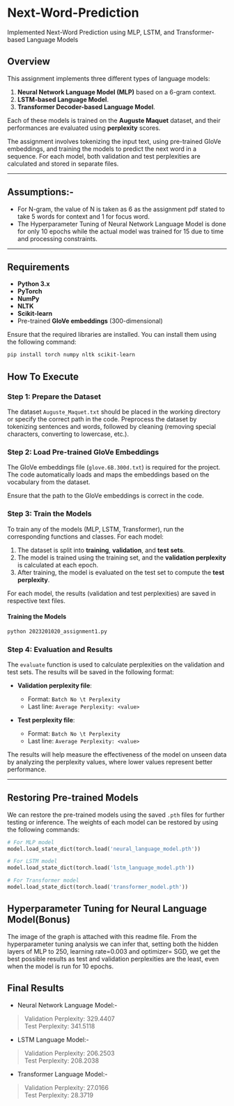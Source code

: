 # Next-Word-Prediction
Implemented Next-Word Prediction using MLP, LSTM, and Transformer-based Language Models

## **Overview**

This assignment implements three different types of language models: 
1. **Neural Network Language Model (MLP)** based on a 6-gram context.
2. **LSTM-based Language Model**.
3. **Transformer Decoder-based Language Model**.

Each of these models is trained on the **Auguste Maquet** dataset, and their performances are evaluated using **perplexity** scores.

The assignment involves tokenizing the input text, using pre-trained GloVe embeddings, and training the models to predict the next word in a sequence. For each model, both validation and test perplexities are calculated and stored in separate files.

---
## Assumptions:-

- For N-gram, the value of N is taken as 6 as the assignment pdf stated to take 5 words for context and 1 for focus word.
- The Hyperparameter Tuning of Neural Network Language Model is done for only 10 epochs while the actual model was trained for 15 due to time and processing constraints.

---

## **Requirements**

- **Python 3.x**
- **PyTorch**
- **NumPy**
- **NLTK**
- **Scikit-learn**
- Pre-trained **GloVe embeddings** (300-dimensional)

Ensure that the required libraries are installed. You can install them using the following command:

```bash
pip install torch numpy nltk scikit-learn
```
## How To Execute
### **Step 1: Prepare the Dataset**
The dataset `Auguste_Maquet.txt` should be placed in the working directory or specify the correct path in the code.
Preprocess the dataset by tokenizing sentences and words, followed by cleaning (removing special characters, converting to lowercase, etc.).

### **Step 2: Load Pre-trained GloVe Embeddings**
The GloVe embeddings file (`glove.6B.300d.txt`) is required for the project. The code automatically loads and maps the embeddings based on the vocabulary from the dataset.

Ensure that the path to the GloVe embeddings is correct in the code.

### **Step 3: Train the Models**
To train any of the models (MLP, LSTM, Transformer), run the corresponding functions and classes. For each model:
1. The dataset is split into **training**, **validation**, and **test sets**.
2. The model is trained using the training set, and the **validation perplexity** is calculated at each epoch.
3. After training, the model is evaluated on the test set to compute the **test perplexity**.

For each model, the results (validation and test perplexities) are saved in respective text files.

#### **Training the Models**


```bash
python 2023201020_assignment1.py
```
### **Step 4: Evaluation and Results**

The `evaluate` function is used to calculate perplexities on the validation and test sets. The results will be saved in the following format:

- **Validation perplexity file**:
    - Format: `Batch No \t Perplexity`
    - Last line: `Average Perplexity: <value>`
  
- **Test perplexity file**:
    - Format: `Batch No \t Perplexity`
    - Last line: `Average Perplexity: <value>`

The results will help measure the effectiveness of the model on unseen data by analyzing the perplexity values, where lower values represent better performance.

---

## **Restoring Pre-trained Models**

We can restore the pre-trained models using the saved `.pth` files for further testing or inference. The weights of each model can be restored by using the following commands:

```python
# For MLP model
model.load_state_dict(torch.load('neural_language_model.pth'))

# For LSTM model
model.load_state_dict(torch.load('lstm_language_model.pth'))

# For Transformer model
model.load_state_dict(torch.load('transformer_model.pth'))
```

## Hyperparameter Tuning for Neural Language Model(Bonus)
The image of the graph is attached with this readme file. From the hyperparameter tuning analysis we can infer that, setting both the hidden layers of MLP to 250, learning rate=0.003 and optimizer= SGD, we get the best possible results as test and validation perplexities are the least, even when the model is run for 10 epochs.

## Final Results 
- Neural Network Language Model:- 
> Validation Perplexity: 329.4407   
> Test Perplexity: 341.5118
- LSTM Language Model:- 
> Validation Perplexity: 206.2503  
> Test Perplexity: 208.2038
- Transformer Language Model:- 
> Validation Perplexity: 27.0166   
> Test Perplexity: 28.3719

